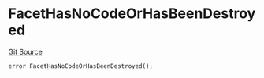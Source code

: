 # FacetHasNoCodeOrHasBeenDestroyed
[Git Source](https://github.com/thrackle-io/tron/blob/12b8f8795779c791ed3113763e21492860614b51/src/protocol/economic/ruleProcessor/RuleProcessorDiamond.sol)


```solidity
error FacetHasNoCodeOrHasBeenDestroyed();
```

